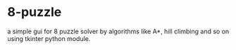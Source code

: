 # 8-puzzle
a simple gui for 8 puzzle solver by algorithms like A*, hill climbing and so on using tkinter python module.
